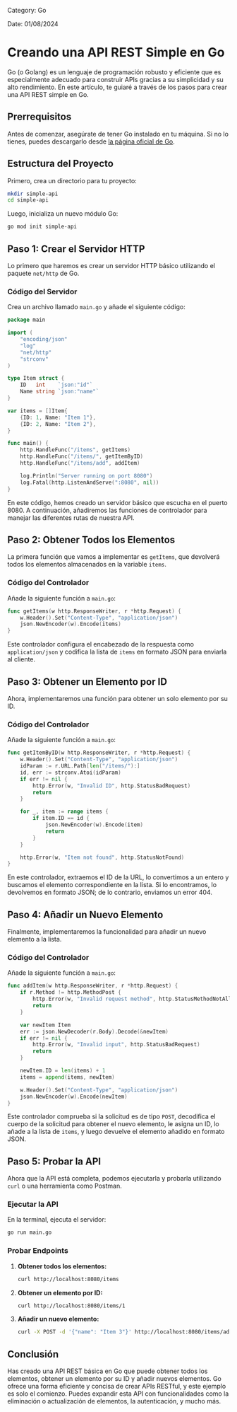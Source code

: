 Category: Go

Date: 01/08/2024

# Creando una API REST Simple en Go

Go (o Golang) es un lenguaje de programación robusto y eficiente que es especialmente adecuado para construir APIs gracias a su simplicidad y su alto rendimiento. En este artículo, te guiaré a través de los pasos para crear una API REST simple en Go.

## Prerrequisitos

Antes de comenzar, asegúrate de tener Go instalado en tu máquina. Si no lo tienes, puedes descargarlo desde [la página oficial de Go](https://golang.org/dl/).

## Estructura del Proyecto

Primero, crea un directorio para tu proyecto:

```bash
mkdir simple-api
cd simple-api
```

Luego, inicializa un nuevo módulo Go:

```bash
go mod init simple-api
```

## Paso 1: Crear el Servidor HTTP

Lo primero que haremos es crear un servidor HTTP básico utilizando el paquete `net/http` de Go.

### Código del Servidor

Crea un archivo llamado `main.go` y añade el siguiente código:

```go
package main

import (
    "encoding/json"
    "log"
    "net/http"
    "strconv"
)

type Item struct {
    ID   int    `json:"id"`
    Name string `json:"name"`
}

var items = []Item{
    {ID: 1, Name: "Item 1"},
    {ID: 2, Name: "Item 2"},
}

func main() {
    http.HandleFunc("/items", getItems)
    http.HandleFunc("/items/", getItemByID)
    http.HandleFunc("/items/add", addItem)

    log.Println("Server running on port 8080")
    log.Fatal(http.ListenAndServe(":8080", nil))
}
```

En este código, hemos creado un servidor básico que escucha en el puerto 8080. A continuación, añadiremos las funciones de controlador para manejar las diferentes rutas de nuestra API.

## Paso 2: Obtener Todos los Elementos

La primera función que vamos a implementar es `getItems`, que devolverá todos los elementos almacenados en la variable `items`.

### Código del Controlador

Añade la siguiente función a `main.go`:

```go
func getItems(w http.ResponseWriter, r *http.Request) {
    w.Header().Set("Content-Type", "application/json")
    json.NewEncoder(w).Encode(items)
}
```

Este controlador configura el encabezado de la respuesta como `application/json` y codifica la lista de `items` en formato JSON para enviarla al cliente.

## Paso 3: Obtener un Elemento por ID

Ahora, implementaremos una función para obtener un solo elemento por su ID.

### Código del Controlador

Añade la siguiente función a `main.go`:

```go
func getItemByID(w http.ResponseWriter, r *http.Request) {
    w.Header().Set("Content-Type", "application/json")
    idParam := r.URL.Path[len("/items/"):]
    id, err := strconv.Atoi(idParam)
    if err != nil {
        http.Error(w, "Invalid ID", http.StatusBadRequest)
        return
    }

    for _, item := range items {
        if item.ID == id {
            json.NewEncoder(w).Encode(item)
            return
        }
    }

    http.Error(w, "Item not found", http.StatusNotFound)
}
```

En este controlador, extraemos el ID de la URL, lo convertimos a un entero y buscamos el elemento correspondiente en la lista. Si lo encontramos, lo devolvemos en formato JSON; de lo contrario, enviamos un error 404.

## Paso 4: Añadir un Nuevo Elemento

Finalmente, implementaremos la funcionalidad para añadir un nuevo elemento a la lista.

### Código del Controlador

Añade la siguiente función a `main.go`:

```go
func addItem(w http.ResponseWriter, r *http.Request) {
    if r.Method != http.MethodPost {
        http.Error(w, "Invalid request method", http.StatusMethodNotAllowed)
        return
    }

    var newItem Item
    err := json.NewDecoder(r.Body).Decode(&newItem)
    if err != nil {
        http.Error(w, "Invalid input", http.StatusBadRequest)
        return
    }

    newItem.ID = len(items) + 1
    items = append(items, newItem)

    w.Header().Set("Content-Type", "application/json")
    json.NewEncoder(w).Encode(newItem)
}
```

Este controlador comprueba si la solicitud es de tipo `POST`, decodifica el cuerpo de la solicitud para obtener el nuevo elemento, le asigna un ID, lo añade a la lista de `items`, y luego devuelve el elemento añadido en formato JSON.

## Paso 5: Probar la API

Ahora que la API está completa, podemos ejecutarla y probarla utilizando `curl` o una herramienta como Postman.

### Ejecutar la API

En la terminal, ejecuta el servidor:

```bash
go run main.go
```

### Probar Endpoints

1. **Obtener todos los elementos:**

   ```bash
   curl http://localhost:8080/items
   ```

2. **Obtener un elemento por ID:**

   ```bash
   curl http://localhost:8080/items/1
   ```

3. **Añadir un nuevo elemento:**

   ```bash
   curl -X POST -d '{"name": "Item 3"}' http://localhost:8080/items/add
   ```

## Conclusión

Has creado una API REST básica en Go que puede obtener todos los elementos, obtener un elemento por su ID y añadir nuevos elementos. Go ofrece una forma eficiente y concisa de crear APIs RESTful, y este ejemplo es solo el comienzo. Puedes expandir esta API con funcionalidades como la eliminación o actualización de elementos, la autenticación, y mucho más.